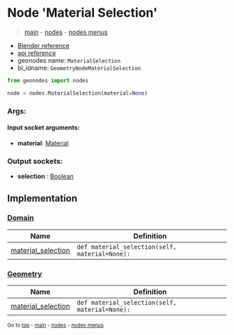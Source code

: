 # Node 'Material Selection'

> [main](../structure.md) - [nodes](nodes.md) - [nodes menus](nodes_menus.md)

- [Blender reference](https://docs.blender.org/manual/en/latest/modeling/geometry_nodes/material/material_selection.html)
- [api reference](https://docs.blender.org/api/current/bpy.types.GeometryNodeMaterialSelection.html)
- geonodes name: `MaterialSelection`
- bl_idname: `GeometryNodeMaterialSelection`

```python
from geonodes import nodes

node = nodes.MaterialSelection(material=None)
```

### Args:

#### Input socket arguments:

- **material**: [Material](Material.md)

### Output sockets:

- **selection** : [Boolean](Boolean.md)

## Implementation

### [Domain](Domain.md)

| Name | Definition |
|------|------------|
 | [material_selection](Domain.md#material_selection) | `def material_selection(self, material=None):` |

### [Geometry](Geometry.md)

| Name | Definition |
|------|------------|
 | [material_selection](Geometry.md#material_selection) | `def material_selection(self, material=None):` |

<sub>Go to [top](#node-Material-Selection) - [main](../structure.md) - [nodes](nodes.md) - [nodes menus](nodes_menus.md)</sub>

